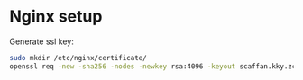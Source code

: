 # Nginx setup


Generate ssl key:
```bash
sudo mkdir /etc/nginx/certificate/
openssl req -new -sha256 -nodes -newkey rsa:4096 -keyout scaffan.kky.zcu.cz.key -out scaffan.kky.zcu.cz.csr
```